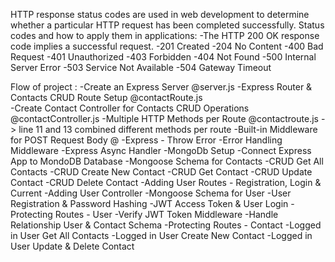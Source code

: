 HTTP response status codes are used in web development to determine whether a particular HTTP request has been completed successfully.
Status codes and how to apply them in applications:
-The HTTP 200 OK response code implies a successful request.
-201 Created
-204 No Content
-400 Bad Request
-401 Unauthorized
-403 Forbidden
-404 Not Found
-500 Internal Server Error
-503 Service Not Available
-504 Gateway Timeout


Flow of project :
-Create an Express Server
  @server.js 
-Express Router & Contacts CRUD Route Setup
  @contactRoute.js  
-Create Contact Controller for Contacts CRUD Operations
  @contactController.js
-Multiple HTTP Methods per Route
  @contactroute.js -> line 11 and 13 combined different methods per route
-Built-in Middleware for POST Request Body
  @
-Express - Throw Error
-Error Handling Middleware
-Express Async Handler
-MongoDb Setup
-Connect Express App to MondoDB Database
-Mongoose Schema for Contacts
-CRUD Get All Contacts
-CRUD Create New Contact
-CRUD Get Contact
-CRUD Update Contact
-CRUD Delete Contact
-Adding User Routes - Registration, Login & Current
-Adding User Controller
-Mongoose Schema for User
-User Registration & Password Hashing
-JWT Access Token & User Login 
-Protecting Routes - User
-Verify JWT Token Middleware
-Handle Relationship User & Contact Schema
-Protecting Routes - Contact
-Logged in User Get All Contacts 
-Logged in User Create New Contact 
-Logged in User Update & Delete Contact 